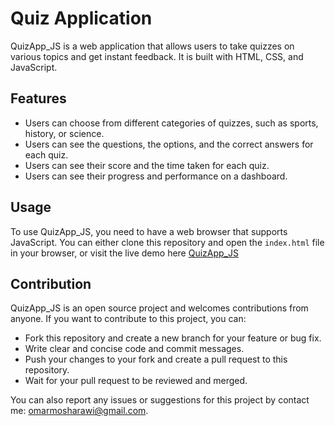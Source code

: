 # Quiz Application

QuizApp_JS is a web application that allows users to take quizzes on various topics and get instant feedback. It is built with HTML, CSS, and JavaScript.

## Features

- Users can choose from different categories of quizzes, such as sports, history, or science.
- Users can see the questions, the options, and the correct answers for each quiz.
- Users can see their score and the time taken for each quiz.
- Users can see their progress and performance on a dashboard.

## Usage

To use QuizApp_JS, you need to have a web browser that supports JavaScript. You can either clone this repository and open the `index.html` file in your browser, or visit the live demo here [QuizApp_JS](https://omarmosharawi.github.io/QuizApp_JS/)

## Contribution

QuizApp_JS is an open source project and welcomes contributions from anyone. If you want to contribute to this project, you can:

- Fork this repository and create a new branch for your feature or bug fix.
- Write clear and concise code and commit messages.
- Push your changes to your fork and create a pull request to this repository.
- Wait for your pull request to be reviewed and merged.

You can also report any issues or suggestions for this project by contact me: omarmosharawi@gmail.com.
